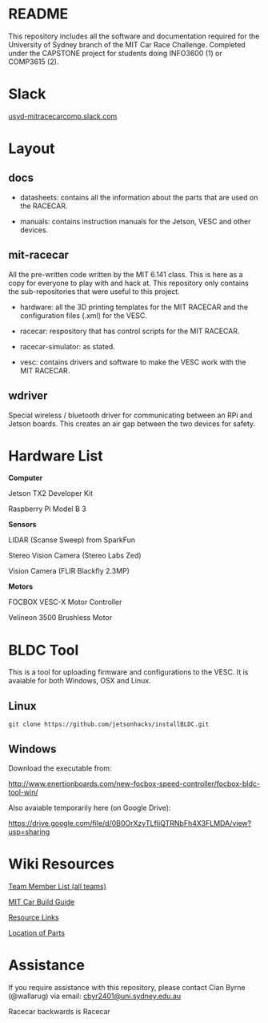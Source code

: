 # README #

This repository includes all the software and documentation required for the University of Sydney branch of the MIT Car Race Challenge.  Completed under the CAPSTONE project for students doing INFO3600 (1) or COMP3615 (2).

# Slack #

[usyd-mitracecarcomp.slack.com](https://usyd-mitracecarcomp.slack.com)

# Layout #
## docs ##

* datasheets: contains all the information about the parts that are used on the RACECAR.

* manuals: contains instruction manuals for the Jetson, VESC and other devices.


## mit-racecar ##

All the pre-written code written by the MIT 6.141 class.  This is here as a copy for everyone to play with and hack at.  This repository only contains the sub-repositories that were useful to this project.

* hardware: all the 3D printing templates for the MIT RACECAR and the configuration files (.xml) for the VESC.

* racecar: respository that has control scripts for the MIT RACECAR.

* racecar-simulator: as stated.

* vesc: contains drivers and software to make the VESC work with the MIT RACECAR.


## wdriver ##

Special wireless / bluetooth driver for communicating between an RPi and Jetson boards.  This creates an air gap between the two devices for safety.


# Hardware List #

**Computer**

Jetson TX2 Developer Kit

Raspberry Pi Model B 3


**Sensors**

LIDAR (Scanse Sweep) from SparkFun

Stereo Vision Camera (Stereo Labs Zed)

Vision Camera (FLIR Blackfly 2.3MP)


**Motors**

FOCBOX VESC-X Motor Controller

Velineon 3500 Brushless Motor


# BLDC Tool #

This is a tool for uploading firmware and configurations to the VESC.  It is avaiable for both Windows, OSX and Linux.

## Linux ##

```
git clone https://github.com/jetsonhacks/installBLDC.git
```

## Windows ##

Download the executable from: 

http://www.enertionboards.com/new-focbox-speed-controller/focbox-bldc-tool-win/

Also avaiable temporarily here (on Google Drive):

https://drive.google.com/file/d/0B0OrXzyTLfIiQTRNbFh4X3FLMDA/view?usp=sharing



# Wiki Resources #

[Team Member List (all teams)](https://bitbucket.org/usydmitplatform2017/mit-racecar-usyd/wiki/Teams%20and%20Members)

[MIT Car Build Guide](https://bitbucket.org/usydmitplatform2017/mit-racecar-usyd/wiki/MIT%20Build%20Instructions)

[Resource Links](https://bitbucket.org/usydmitplatform2017/mit-racecar-usyd/wiki/Resources)

[Location of Parts](https://bitbucket.org/usydmitplatform2017/mit-racecar-usyd/wiki/Parts%20Location%20Matrix)




# Assistance #
If you require assistance with this repository, please contact Cian Byrne (@wallarug) via email:  cbyr2401@uni.sydney.edu.au

Racecar backwards is Racecar
